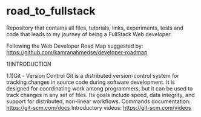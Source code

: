 # road_to_fullstack
 Repository that contains all files, tutorials, links, experiments, tests and code that leads to my journey of being a FullStack Web developer.

Following the Web Developer Road Map suggested by:
https://github.com/kamranahmedse/developer-roadmap

1)INTRODUCTION

1.1)Git - Version Control
Git is a distributed version-control system for tracking changes in source code during software development. It is designed for coordinating work among programmers, but it can be used to track changes in any set of files. Its goals include speed, data integrity, and support for distributed, non-linear workflows.
Commands documentation:
https://git-scm.com/docs
Introductory videos:
https://git-scm.com/videos

